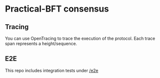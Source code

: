 
# Practical-BFT consensus

## Tracing

You can use OpenTracing to trace the execution of the protocol. Each trace span represents a height/sequence.

## E2E

This repo includes integration tests under [/e2e](./e2e)
